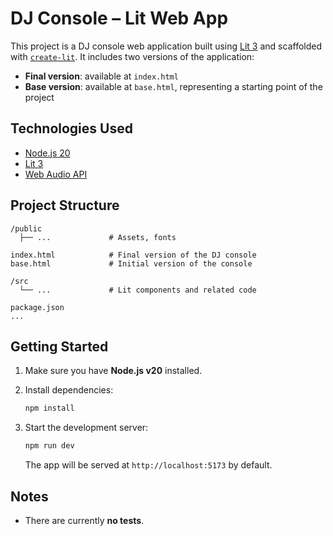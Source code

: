 # DJ Console – Lit Web App

This project is a DJ console web application built using [Lit 3](https://lit.dev/) and scaffolded with [`create-lit`](https://www.npmjs.com/package/create-lit).
It includes two versions of the application:

- **Final version**: available at `index.html`
- **Base version**: available at `base.html`, representing a starting point of the project

## Technologies Used

- [Node.js 20](https://nodejs.org/)
- [Lit 3](https://lit.dev/)
- [Web Audio API](https://developer.mozilla.org/en-US/docs/Web/API/Web_Audio_API)

## Project Structure

```plaintext
/public
  ├── ...             # Assets, fonts

index.html            # Final version of the DJ console
base.html             # Initial version of the console

/src
  └── ...             # Lit components and related code

package.json
...
```

## Getting Started

1. Make sure you have **Node.js v20** installed.

2. Install dependencies:

   ```bash
   npm install
   ```

3. Start the development server:

   ```bash
   npm run dev
   ```

   The app will be served at `http://localhost:5173` by default.

## Notes

- There are currently **no tests**.
